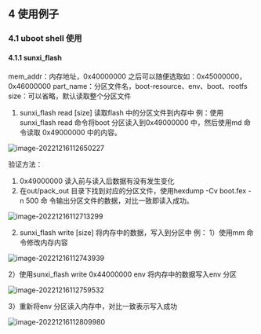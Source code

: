 ## 4 使用例子

### 4.1 uboot shell 使用

#### 4.1.1 sunxi_flash

mem_addr：内存地址，0x40000000 之后可以随便选取如：0x45000000，0x46000000
part_name：分区文件名，boot-resource、env、boot、rootfs
size：可以省略，默认读取整个分区文件

1. sunxi_flash read [size] 读取flash 中的分区文件到内存中
   例：使用sunxi_flash read 命令将boot 分区读入到0x49000000 中，然后使用md 命令读取
   0x49000000 中的内容。

![image-20221216112650227](https://cdn.staticaly.com/gh/DongshanPI/Docs-Photos@master/Tina-Sdk/Linux_Nor_DevGuide_image-20221216112650227.png)

验证方法：

1. 0x49000000 读入前与读入后数据有没有发生变化
2. 在out/pack_out 目录下找到对应的分区文件，使用hexdump -Cv boot.fex -n 500 命
   令输出分区文件的数据，对比一致即读入成功。

![image-20221216112713299](https://cdn.staticaly.com/gh/DongshanPI/Docs-Photos@master/Tina-Sdk/Linux_Nor_DevGuide_image-20221216112713299.png)

2. sunxi_flash write [size] 将内存中的数据，写入到分区中
   例：
   1）使用mm 命令修改内存内容

![image-20221216112743939](https://cdn.staticaly.com/gh/DongshanPI/Docs-Photos@master/Tina-Sdk/Linux_Nor_DevGuide_image-20221216112743939.png)

2）使用sunxi_flash write 0x44000000 env 将内存中的数据写入env 分区

![image-20221216112759532](https://cdn.staticaly.com/gh/DongshanPI/Docs-Photos@master/Tina-Sdk/Linux_Nor_DevGuide_image-20221216112759532.png)

3）重新将env 分区读入内存中，对比一致表示写入成功

![image-20221216112809980](https://cdn.staticaly.com/gh/DongshanPI/Docs-Photos@master/Tina-Sdk/Linux_Nor_DevGuide_image-20221216112809980.png)